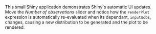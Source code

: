 This small Shiny application demonstrates Shiny's automatic UI updates. Move the
*Number of observations* slider and notice how the `renderPlot` expression is
automatically re-evaluated when its dependant, `input$obs`, changes, causing a
new distribution to be generated and the plot to be rendered.

